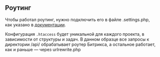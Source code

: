 ## Роутинг
Чтобы работал роутинг, нужно подключить его в файле .settings.php, 
как указано в [документации](https://dev.1c-bitrix.ru/learning/course/index.php?COURSE_ID=43&CHAPTER_ID=013764&LESSON_PATH=3913.3516.5062.13764).

Конфигурация `.htaccess` будет уникальной для каждого проекта, в зависимости от структуры и задач.
В данном образце все запросы к директории /api/ обрабатывает роутер Битрикса, 
а остальное работает, как и раньше — через urlrewrite.php